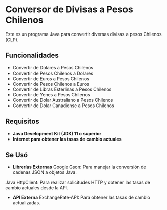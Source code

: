 # Conversor de Divisas a Pesos Chilenos
Este es un programa Java para convertir diversas divisas a pesos Chilenos (CLP). 

## Funcionalidades
- Convertir de Dolares a Pesos Chilenos
- Convertir de Pesos Chilenos a Dolares
- Convertir de Euros a Pesos Chilenos
- Convertir de Pesos Chilenos a Euros
- Convertir de Libras Esterlinas a Pesos Chilenos
- Convertir de Yenes a Pesos Chilenos
- Convertir de Dolar Australiano a Pesos Chilenos
- Convertir de Dolar Canadiense a Pesos Chilenos

## Requisitos
- **Java Development Kit (JDK) 11 o superior**
- **Internet para obtener las tasas de cambio actuales**

## Se Usó
- **Librerías Externas**
Google Gson: Para manejar la conversión de cadenas JSON a objetos Java.

Java HttpClient: Para realizar solicitudes HTTP y obtener las tasas de cambio actuales desde la API.

- **API Externa**
ExchangeRate-API: Para obtener las tasas de cambio actualizadas.


